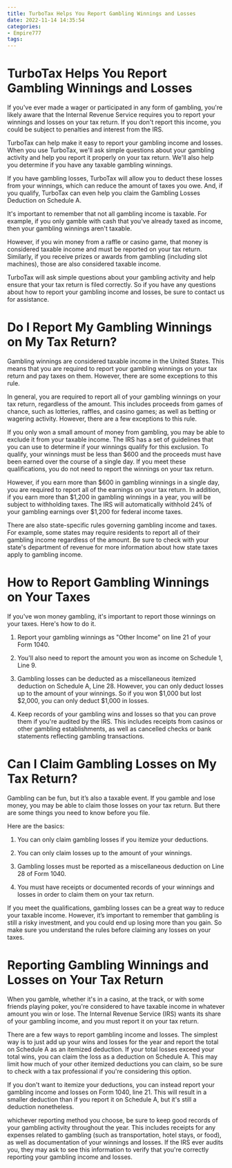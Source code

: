 ```yaml
---
title: TurboTax Helps You Report Gambling Winnings and Losses
date: 2022-11-14 14:35:54
categories:
- Empire777
tags:
---
```



# TurboTax Helps You Report Gambling Winnings and Losses

If you've ever made a wager or participated in any form of gambling, you're likely aware that the Internal Revenue Service requires you to report your winnings and losses on your tax return. If you don't report this income, you could be subject to penalties and interest from the IRS. 

TurboTax can help make it easy to report your gambling income and losses. When you use TurboTax, we'll ask simple questions about your gambling activity and help you report it properly on your tax return. We'll also help you determine if you have any taxable gambling winnings. 

If you have gambling losses, TurboTax will allow you to deduct these losses from your winnings, which can reduce the amount of taxes you owe. And, if you qualify, TurboTax can even help you claim the Gambling Losses Deduction on Schedule A. 

It's important to remember that not all gambling income is taxable. For example, if you only gamble with cash that you've already taxed as income, then your gambling winnings aren't taxable. 

However, if you win money from a raffle or casino game, that money is considered taxable income and must be reported on your tax return. Similarly, if you receive prizes or awards from gambling (including slot machines), those are also considered taxable income. 

 TurboTax will ask simple questions about your gambling activity and help ensure that your tax return is filed correctly. So if you have any questions about how to report your gambling income and losses, be sure to contact us for assistance.

# Do I Report My Gambling Winnings on My Tax Return?

Gambling winnings are considered taxable income in the United States. This means that you are required to report your gambling winnings on your tax return and pay taxes on them. However, there are some exceptions to this rule.

In general, you are required to report all of your gambling winnings on your tax return, regardless of the amount. This includes proceeds from games of chance, such as lotteries, raffles, and casino games; as well as betting or wagering activity. However, there are a few exceptions to this rule.

If you only won a small amount of money from gambling, you may be able to exclude it from your taxable income. The IRS has a set of guidelines that you can use to determine if your winnings qualify for this exclusion. To qualify, your winnings must be less than $600 and the proceeds must have been earned over the course of a single day. If you meet these qualifications, you do not need to report the winnings on your tax return.

However, if you earn more than $600 in gambling winnings in a single day, you are required to report all of the earnings on your tax return. In addition, if you earn more than $1,200 in gambling winnings in a year, you will be subject to withholding taxes. The IRS will automatically withhold 24% of your gambling earnings over $1,200 for federal income taxes.

There are also state-specific rules governing gambling income and taxes. For example, some states may require residents to report all of their gambling income regardless of the amount. Be sure to check with your state's department of revenue for more information about how state taxes apply to gambling income.

# How to Report Gambling Winnings on Your Taxes

If you've won money gambling, it's important to report those winnings on your taxes. Here's how to do it.

1. Report your gambling winnings as "Other Income" on line 21 of your Form 1040.

2. You'll also need to report the amount you won as income on Schedule 1, Line 9.

3. Gambling losses can be deducted as a miscellaneous itemized deduction on Schedule A, Line 28. However, you can only deduct losses up to the amount of your winnings. So if you won $1,000 but lost $2,000, you can only deduct $1,000 in losses.

4. Keep records of your gambling wins and losses so that you can prove them if you're audited by the IRS. This includes receipts from casinos or other gambling establishments, as well as cancelled checks or bank statements reflecting gambling transactions.

# Can I Claim Gambling Losses on My Tax Return?

Gambling can be fun, but it’s also a taxable event. If you gamble and lose money, you may be able to claim those losses on your tax return. But there are some things you need to know before you file.

Here are the basics:

1. You can only claim gambling losses if you itemize your deductions.

2. You can only claim losses up to the amount of your winnings.

3. Gambling losses must be reported as a miscellaneous deduction on Line 28 of Form 1040.

4. You must have receipts or documented records of your winnings and losses in order to claim them on your tax return.

If you meet the qualifications, gambling losses can be a great way to reduce your taxable income. However, it’s important to remember that gambling is still a risky investment, and you could end up losing more than you gain. So make sure you understand the rules before claiming any losses on your taxes.

# Reporting Gambling Winnings and Losses on Your Tax Return

When you gamble, whether it's in a casino, at the track, or with some friends playing poker, you're considered to have taxable income in whatever amount you win or lose. The Internal Revenue Service (IRS) wants its share of your gambling income, and you must report it on your tax return.

There are a few ways to report gambling income and losses. The simplest way is to just add up your wins and losses for the year and report the total on Schedule A as an itemized deduction. If your total losses exceed your total wins, you can claim the loss as a deduction on Schedule A. This may limit how much of your other itemized deductions you can claim, so be sure to check with a tax professional if you're considering this option.

If you don't want to itemize your deductions, you can instead report your gambling income and losses on Form 1040, line 21. This will result in a smaller deduction than if you report it on Schedule A, but it's still a deduction nonetheless.

 whichever reporting method you choose, be sure to keep good records of your gambling activity throughout the year. This includes receipts for any expenses related to gambling (such as transportation, hotel stays, or food), as well as documentation of your winnings and losses. If the IRS ever audits you, they may ask to see this information to verify that you're correctly reporting your gambling income and losses.